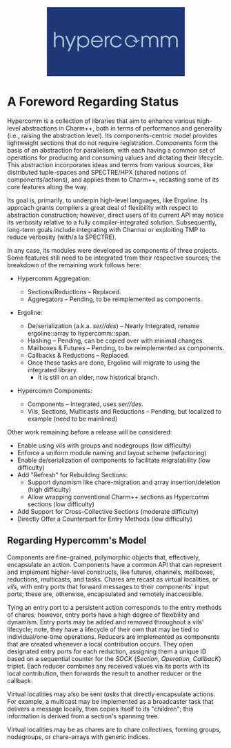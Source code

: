 <div align="center">

<!--   ![Logo for hypercomm](logo.png) -->
  <img src="logo.png" width="320">
</div>

# A Foreword Regarding Status

Hypercomm is a collection of libraries that aim to enhance various high-level abstractions in Charm++, both in terms of performance and generality (i.e., raising the abstraction level). Its components-centric model provides lightweight sections that do not require registration. Components form the basis of an abstraction for parallelism, with each having a common set of operations for producing and consuming values and dictating their lifecycle. This abstraction incorporates ideas and terms from various sources, like distributed tuple-spaces and SPECTRE/HPX (shared notions of components/actions), and applies them to Charm++, recasting some of its core features along the way.

Its goal is, primarily, to underpin high-level languages, like Ergoline. Its approach grants compilers a great deal of flexibility with respect to abstraction construction; however, direct users of its current API may notice its verbosity relative to a fully compiler-integrated solution. Subsequently, long-term goals include integrating with Charmxi or exploiting TMP to reduce verbosity (with/a la SPECTRE).

In any case, its modules were developed as components of three projects. Some features still need to be integrated from their respective sources; the breakdown of the remaining work follows here:

- Hypercomm Aggregation:

  - Sections/Reductions – Replaced.
  - Aggregators – Pending, to be reimplemented as components.
- Ergoline:
  - De/serialization (a.k.a. _ser//des_) – Nearly Integrated, rename ergoline::array to hypercomm::span.
  - Hashing – Pending, can be copied over with minimal changes.
  - Mailboxes &amp; Futures – Pending, to be reimplemented as components.
  - Callbacks &amp; Reductions – Replaced.
  - Once these tasks are done, Ergoline will migrate to using the integrated library.
    - It is still on an older, now historical branch.
- Hypercomm Components:
  - Components – Integrated, uses _ser//des_.
  - Vils, Sections, Multicasts and Reductions – Pending, but localized to example (need to be mainlined)

Other work remaining before a release will be considered:

- Enable using vils with groups and nodegroups (low difficulty)
- Enforce a uniform module naming and layout scheme (refactoring)
- Enable de/serialization of components to facilitate migratability (low difficulty)
- Add &quot;Refresh&quot; for Rebuilding Sections:
  - Support dynamism like chare-migration and array insertion/deletion (high difficulty)
  - Allow wrapping conventional Charm++ sections as Hypercomm sections (low difficulty)
- Add Support for Cross-Collective Sections (moderate difficulty)
- Directly Offer a Counterpart for Entry Methods (low difficulty)

## Regarding Hypercomm's Model

Components are fine-grained, polymorphic objects that, effectively, encapsulate an action. Components have a common API that can represent and implement higher-level constructs, like futures, channels, mailboxes, reductions, multicasts, and tasks. Chares are recast as virtual localities, or _vils_, with entry ports that forward messages to their components&#39; input ports; these are, otherwise, encapsulated and remotely inaccessible.

Tying an entry port to a persistent action corresponds to the entry methods of chares; however, entry ports have a high degree of flexibility and dynamism. Entry ports may be added and removed throughout a vils&#39; lifecycle; note, they have a lifecycle of their own that may be tied to individual/one-time operations. Reducers are implemented as components that are created whenever a local contribution occurs. They open designated entry ports for each reduction, assigning them a unique ID based on a sequential counter for the _SOCK_ (_Section, Operation, CallbacK_) triplet. Each reducer combines any received values via its ports with its local contribution, then forwards the result to another reducer or the callback.

Virtual localities may also be sent _tasks_ that directly encapsulate actions. For example, a multicast may be implemented as a broadcaster task that delivers a message locally, then copies itself to its &quot;children&quot;; this information is derived from a section&#39;s spanning tree.

Virtual localities may be as chares are to chare collectives, forming groups, nodegroups, or chare-arrays with generic indices.
